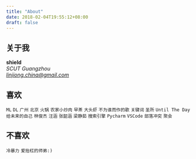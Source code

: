 ```yaml
---
title: "About"
date: 2018-02-04T19:55:12+08:00
draft: false
---
```


## 关于我
**shield**<br>
*SCUT Guangzhou*<br>
*linjiong.china@gmail.com*

## 喜欢
`ML` `DL` `广州` `北京` `火锅` `农家小炒肉` `早茶` `大头虾` `不为谁而作的歌` `关键词` `圣所` `Until The Day` `给未来的自己` `林俊杰` `汪涵` `张韶涵` `梁静茹` `搜索引擎` `Pycharm` `VSCode` `部落冲突` `聚会`

## 不喜欢
`冷暴力` `爱抬杠的师弟:)`

